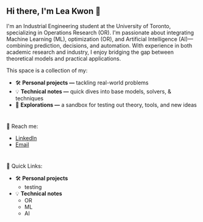 ## Hi there, I'm Lea Kwon 👋

<!--
**klea47/klea47** is a ✨ _special_ ✨ repository because its `README.md` (this file) appears on your GitHub profile.

Here are some ideas to get you started:

- 🔭 I’m currently working on ...
- 🌱 I’m currently learning ...
- 👯 I’m looking to collaborate on ...
- 🤔 I’m looking for help with ...
- 💬 Ask me about ...
- 📫 How to reach me: ...
- 😄 Pronouns: ...
- ⚡ Fun fact: ...
\ is new line
-->

I'm an Industrial Engineering student at the University of Toronto, specializing in Operations Research (OR). I'm passionate about integrating Machine Learning (ML), optimization (OR), and Artificial Intelligence (AI)— combining prediction, decisions, and automation. With experience in both academic research and industry, I enjoy bridging the gap between theoretical models and practical applications.    

This space is a collection of my: 

* 🛠️ **Personal projects —** tackling real-world problems
* 💡 **Technical notes —** quick dives into base models, solvers, & techniques
* 🌱 **Explorations —** a sandbox for testing out theory, tools, and new ideas

#
💬 Reach me: 
* [LinkedIn](https://www.linkedin.com/in/lea-kwon-ba378a312/)
* [Email](mailto:leakwon47@gmail.com)

#
📂 Quick Links: 

* 🛠️ **Personal projects**
   - testing
* 💡 **Technical notes**
  - OR
  - ML 
  - AI 
